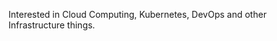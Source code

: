 <!-- [![GitHub Streak](https://github-readme-streak-stats.herokuapp.com/?user=samharrell24)](https://git.io/streak-stats) -->

Interested in Cloud Computing, Kubernetes, DevOps and other Infrastructure things.
